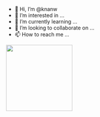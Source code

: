 - 👋 Hi, I’m @knanw
- 👀 I’m interested in ...
- 🌱 I’m currently learning ...
- 💞️ I’m looking to collaborate on ...
- 📫 How to reach me ...

<!---
knanw/knanw is a ✨ special ✨ repository because its `README.md` (this file) appears on your GitHub profile.
You can click the Preview link to take a look at your changes.
--->



<div>
  <a href="https://github.com/knanw">
  <img height="180em" src="https://github-readme-stats.vercel.app/api?username=knanw&count_private=false&theme=prussian&show_icons=true"/>
</div>
